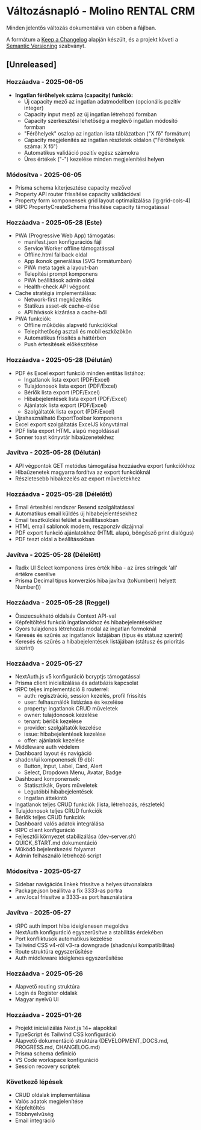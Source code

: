 # Változásnapló - Molino RENTAL CRM

Minden jelentős változás dokumentálva van ebben a fájlban.

A formátum a [Keep a Changelog](https://keepachangelog.com/en/1.0.0/) alapján készült,
és a projekt követi a [Semantic Versioning](https://semver.org/spec/v2.0.0.html) szabványt.

## [Unreleased]

### Hozzáadva - 2025-06-05
- **Ingatlan férőhelyek száma (capacity) funkció:**
  - Új capacity mező az ingatlan adatmodellben (opcionális pozitív integer)
  - Capacity input mező az új ingatlan létrehozó formban
  - Capacity szerkesztési lehetőség a meglévő ingatlan módosító formban
  - "Férőhelyek" oszlop az ingatlan lista táblázatban ("X fő" formátum)
  - Capacity megjelenítés az ingatlan részletek oldalon ("Férőhelyek száma: X fő")
  - Automatikus validáció pozitív egész számokra
  - Üres értékek ("-") kezelése minden megjelenítési helyen
  
### Módosítva - 2025-06-05
- Prisma schema kiterjesztése capacity mezővel
- Property API router frissítése capacity validációval
- Property form komponensek grid layout optimalizálása (lg:grid-cols-4)
- tRPC PropertyCreateSchema frissítése capacity támogatással

### Hozzáadva - 2025-05-28 (Este)
- PWA (Progressive Web App) támogatás:
  - manifest.json konfigurációs fájl
  - Service Worker offline támogatással
  - Offline.html fallback oldal
  - App ikonok generálása (SVG formátumban)
  - PWA meta tagek a layout-ban
  - Telepítési prompt komponens
  - PWA beállítások admin oldal
  - Health-check API végpont
- Cache stratégia implementálása:
  - Network-first megközelítés
  - Statikus asset-ek cache-elése
  - API hívások kizárása a cache-ből
- PWA funkciók:
  - Offline működés alapvető funkciókkal
  - Telepíthetőség asztali és mobil eszközökön
  - Automatikus frissítés a háttérben
  - Push értesítések előkészítése

### Hozzáadva - 2025-05-28 (Délután)
- PDF és Excel export funkció minden entitás listához:
  - Ingatlanok lista export (PDF/Excel)
  - Tulajdonosok lista export (PDF/Excel)
  - Bérlők lista export (PDF/Excel)
  - Hibabejelentések lista export (PDF/Excel)
  - Ajánlatok lista export (PDF/Excel)
  - Szolgáltatók lista export (PDF/Excel)
- Újrahasználható ExportToolbar komponens
- Excel export szolgáltatás ExcelJS könyvtárral
- PDF lista export HTML alapú megoldással
- Sonner toast könyvtár hibaüzenetekhez

### Javítva - 2025-05-28 (Délután)
- API végpontok GET metódus támogatása hozzáadva export funkciókhoz
- Hibaüzenetek magyarra fordítva az export funkcióknál
- Részletesebb hibakezelés az export műveletekhez

### Hozzáadva - 2025-05-28 (Délelőtt)
- Email értesítési rendszer Resend szolgáltatással
- Automatikus email küldés új hibabejelentésekhez
- Email tesztküldési felület a beállításokban
- HTML email sablonok modern, reszponzív dizájnnal
- PDF export funkció ajánlatokhoz (HTML alapú, böngésző print dialógus)
- PDF teszt oldal a beállításokban

### Javítva - 2025-05-28 (Délelőtt)
- Radix UI Select komponens üres érték hiba - az üres stringek 'all' értékre cserélve
- Prisma Decimal típus konverziós hiba javítva (toNumber() helyett Number())

### Hozzáadva - 2025-05-28 (Reggel)
- Összecsukható oldalsáv Context API-val
- Képfeltöltési funkció ingatlanokhoz és hibabejelentésekhez
- Gyors tulajdonos létrehozás modal az ingatlan formoknál
- Keresés és szűrés az ingatlanok listájában (típus és státusz szerint)
- Keresés és szűrés a hibabejelentések listájában (státusz és prioritás szerint)

### Hozzáadva - 2025-05-27
- NextAuth.js v5 konfiguráció bcryptjs támogatással
- Prisma client inicializálása és adatbázis kapcsolat
- tRPC teljes implementáció 8 routerrel:
  - auth: regisztráció, session kezelés, profil frissítés
  - user: felhasználók listázása és kezelése
  - property: ingatlanok CRUD műveletek
  - owner: tulajdonosok kezelése
  - tenant: bérlők kezelése
  - provider: szolgáltatók kezelése
  - issue: hibabejelentések kezelése
  - offer: ajánlatok kezelése
- Middleware auth védelem
- Dashboard layout és navigáció
- shadcn/ui komponensek (9 db):
  - Button, Input, Label, Card, Alert
  - Select, Dropdown Menu, Avatar, Badge
- Dashboard komponensek:
  - Statisztikák, Gyors műveletek
  - Legutóbbi hibabejelentések
  - Ingatlan áttekintő
- Ingatlanok teljes CRUD funkciók (lista, létrehozás, részletek)
- Tulajdonosok teljes CRUD funkciók
- Bérlők teljes CRUD funkciók
- Dashboard valós adatok integrálása
- tRPC client konfiguráció
- Fejlesztői környezet stabilizálása (dev-server.sh)
- QUICK_START.md dokumentáció
- Működő bejelentkezési folyamat
- Admin felhasználó létrehozó script

### Módosítva - 2025-05-27
- Sidebar navigációs linkek frissítve a helyes útvonalakra
- Package.json beállítva a fix 3333-as portra
- .env.local frissítve a 3333-as port használatára

### Javítva - 2025-05-27
- tRPC auth import hiba ideiglenesen megoldva
- NextAuth konfiguráció egyszerűsítve a stabilitás érdekében
- Port konfliktusok automatikus kezelése
- Tailwind CSS v4-ről v3-ra downgrade (shadcn/ui kompatibilitás)
- Route struktúra egyszerűsítése
- Auth middleware ideiglenes egyszerűsítése

### Hozzáadva - 2025-05-26
- Alapvető routing struktúra
- Login és Register oldalak
- Magyar nyelvű UI

### Hozzáadva - 2025-01-26
- Projekt inicializálás Next.js 14+ alapokkal
- TypeScript és Tailwind CSS konfiguráció
- Alapvető dokumentáció struktúra (DEVELOPMENT_DOCS.md, PROGRESS.md, CHANGELOG.md)
- Prisma schema definíció
- VS Code workspace konfiguráció
- Session recovery scriptek

### Következő lépések
- CRUD oldalak implementálása
- Valós adatok megjelenítése
- Képfeltöltés
- Többnyelvűség
- Email integráció